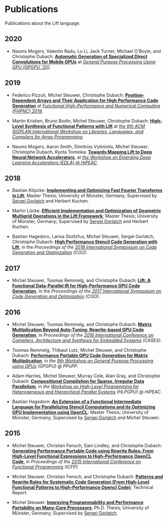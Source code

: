 # Publications

Publications about the Lift language.

## 2020

- Naums Mogers, Valentin Radu, Lu Li, Jack Turner, Michael O'Boyle, and Christophe Dubach: 
  [**Automatic Generation of Specialized Direct Convolutions for Mobile GPUs**](https://www.lift-project.org/publications/2020/mogers2020directconvonmobile.pdf) at *[General Purpose Processing Using GPU (GPGPU ’20)](https://insight-archlab.github.io/gpgpu.html)*.

## 2019

- Federico Pizzuti, Michel Steuwer, Christophe Dubach:
  [**Position-Dependent Arrays and Their Application for High Performance Code Generation**](https://www.lift-project.org/publications/2019/pizzuti19positiondependentarrays.pdf) at *[Functional High-Performance and Numerical Computing (FHPNC) 2019](https://icfp19.sigplan.org/home/FHPNC-2019)*.

- Martin Kristien, Bruno Bodin, Michel Steuwer, Christophe Dubach: 
  [**High-Level Synthesis of Functional Patterns with Lift**](https://www.lift-project.org/publications/2019/kristien2019hlsfunctionalpatterns.pdf) at *[the 6th ACM SIGPLAN International Workshop on Libraries, Languages, and Compilers for Array Programming](https://pldi19.sigplan.org/home/ARRAY-2019#program)*.

- Naums Mogers, Aaron Smith, Dimitrios Vytiniotis, Michel Steuwer, Christophe Dubach, Ryota Tomioka:
  [**Towards Mapping Lift to Deep Neural Network Accelerators**](https://www.lift-project.org/publications/2019/mogers2019dnnaccelerators.pdf), at *[the Workshop on Emerging Deep Learning Accelerators (EDLA) @ HiPEAC](https://www.hipeac.net/2019/valencia/#/schedule/sessions/7627/)*.

## 2018

- Bastian Köpcke:
  [**Implementing and Optimizing Fast Fourier Transforms in Lift**](https://www.lift-project.org/publications/2018/koepcke18masterthesis.pdf); Master Thesis; University of Münster, Germany; Supervised by  [Sergei Gorlatch](http://www.uni-muenster.de/PVS/mitarbeiter/gorlatch.html) and Herbert Kuchen.

- Martin Lücke:
 [**Efficient Implementation and Optimization of Geometric Multigrid Operations in the Lift Framework**](https://www.lift-project.org/publications/2018/luecke18masterthesis.pdf); Master Thesis; University of Münster, Germany; Supervised by  [Sergei Gorlatch](http://www.uni-muenster.de/PVS/mitarbeiter/gorlatch.html) and Herbert Kuchen.

- Bastian Hagedorn, Larisa Stoltzfus, Michel Steuwer, Sergei Gorlatch, Christophe Dubach:
  [**High Performance Stencil Code Generation with Lift**](https://www.lift-project.org/publications/2018/hagedorn18Stencils.pdf), in the *Proceedings of the [2018 International Symposium on Code Generation and Optimization](http://www.cgo.org) (CGO)*.

## 2017

- Michel Steuwer, Toomas Remmelg, and Christophe Dubach:
  [**Lift: A Functional Data-Parallel IR for High-Performance GPU Code Generation**](https://www.lift-project.org/publications/2017/steuwer17LiftIR.pdf), in the *Proceedings of the [2017 International Symposium on Code Generation and Optimization](http://www.cgo.org) (CGO)*.

## 2016

- Michel Steuwer, Toomas Remmelg, and Christophe Dubach:
  [**Matrix Multiplication Beyond Auto-Tuning: Rewrite-based GPU Code Generation**](https://www.lift-project.org/publications/2016/steuwer16beyondAutoTuning.pdf), in *Proceedings of the [2016 International Conference on Compilers, Architecture and Synthesis for Embedded Systems](http://www.esweek.org/cases/about) (CASES)*.

- Toomas Remmelg, Thibaut Lutz, Michel Steuwer, and Christophe Dubach:
  [**Performance Portable GPU Code Generation for Matrix Multiplication**](https://www.lift-project.org/publications/2016/remmelg16perfport.pdf), in *the [9th Workshop on General Purpose Processing using GPUs](http://conf.researchr.org/track/PPoPP-2016/GPGPU-2016-papers) (GPGPU) @ PPoPP*.

- Adam Harries, Michel Steuwer, Murray Cole, Alan Gray, and Christophe Dubach:
  [**Compositional Compilation for Sparse, Irregular Data Parallelism**](https://www.lift-project.org/publications/2016/harries16sparse.pdf), in *the [Workshop on High-Level Programming for Heterogeneous and Hierarchical Parallel Systems](https://sites.google.com/site/hlpgpu2016/) (HLPGPU) @ HiPEAC*.

- Bastian Hagedorn:
 [**An Extension of a Functional Intermediate Language for Parallelizing Stencil Computations and its Optimizing GPU Implementation using OpenCL**](https://www.lift-project.org/publications/2016/hagedorn16masterthesis.pdf); Master Thesis; University of Münster, Germany; Supervised by  [Sergei Gorlatch](http://www.uni-muenster.de/PVS/mitarbeiter/gorlatch.html) and Michel Steuwer.

## 2015

- Michel Steuwer, Christian Fensch, Sam Lindley, and Christophe Dubach:
  [**Generating Performance Portable Code using Rewrite Rules: From High-Level Functional Expressions to High-Performance OpenCL Code**](https://www.lift-project.org/publications/2015/steuwer15generating.pdf), in *Proceedings of the [2015 International Conference on Functional Programming](http://www.icfpconference.org/icfp2015/index.html) (ICFP)*.

- Michel Steuwer, Christian Fensch, and Christophe Dubach:
  [**Patterns and Rewrite Rules for Systematic Code Generation (From High-Level Functional Patterns to High-Performance Opencl Code)**](https://www.lift-project.org/publications/2015/steuwer15arxiv.pdf); Technical Report.

- Michel Steuwer:
  [**Improving Programmability and Performance Portability on Many-Core Processors**](https://www.lift-project.org/publications/2015/steuwer15phdthesis.pdf); Ph.D. Thesis; University of Münster, Germany; Supervised by [Sergei Gorlatch](http://www.uni-muenster.de/PVS/mitarbeiter/gorlatch.html).
